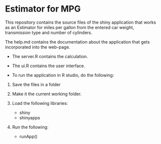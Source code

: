 # Estimator for MPG

This repository contains the source files of the shiny application that works as an Estimator for miles per gallon from the entered car weight, transmission type and number of cylinders.

The help.md contains the documentation about the application that gets incorporated into the web-page.

 * The server.R contains the calculation.

 * The ui.R contains the user interface.

 * To run the application in R studio, do the following:

1. Save the files in a folder
2. Make it the current working folder.
3. Load the following libraries:

	* shiny
	* shinyapps

4. Run the following:
	* runApp() 